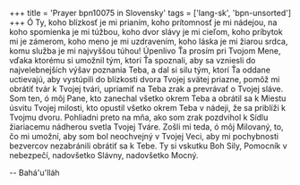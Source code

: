 +++
title = 'Prayer bpn10075 in Slovensky'
tags = ['lang-sk', 'bpn-unsorted']
+++
Ó Ty, koho blízkosť je mi prianím, koho prítomnosť je mi nádejou, na koho spomienka je mi túžbou, koho dvor slávy je mi cieľom, koho príbytok mi je zámerom, koho meno je mi uzdravením, koho láska je mi žiarou srdca, komu služba je mi najvyššou túhou! Úpenlivo Ťa prosím pri Tvojom Mene, vďaka ktorému si umožnil tým, ktorí Ťa spoznali, aby sa vzniesli do najvelebnejších výšav poznania Teba, a dal si silu tým, ktorí Ťa oddane uctievajú, aby vystúpili do blízkosti dvora Tvojej svätej priazne, pomôž mi obrátiť tvár k Tvojej tvári, upriamiť na Teba zrak a prevrávať o Tvojej sláve.
Som ten, ó môj Pane, kto zanechal všetko okrem Teba a obrátil sa k Miestu úsvitu Tvojej milosti, kto opustil všetko okrem Teba v nádeji, že sa priblíži k Tvojmu dvoru. Pohliadni preto na mňa, ako som zrak pozdvihol k Sídlu žiariacemu nádherou svetla Tvojej Tváre. Zošli mi teda, ó môj Milovaný, to, čo mi umožní, aby som bol neochvejný v Tvojej Veci, aby mi pochybnosti bezvercov nezabránili obrátiť sa k Tebe.
Ty si vskutku Boh Sily, Pomocník v nebezpečí, nadovšetko Slávny, nadovšetko Mocný.

-- Bahá'u'lláh
